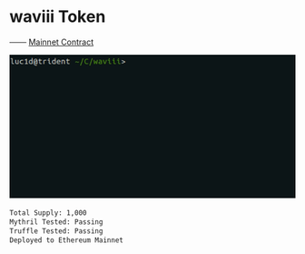 # waviii Token

─── [Mainnet Contract](https://etherscan.io/token/0xBA00868912Af1a409F11E9c2B5d3a9376Cb3C2E2)<br />

<p align="center">
  <img src="Etherscan.io/waviii.gif">
</p>

    Total Supply: 1,000
    Mythril Tested: Passing
    Truffle Tested: Passing
    Deployed to Ethereum Mainnet 
 